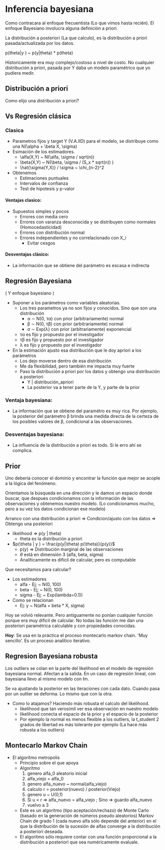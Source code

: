 # Inferencia bayesiana

Como contracara al enfoque frecuentista (Lo que vimos hasta recién). El enfoque Bayesiano involucra alguna definición a priori.

La distribución a posteriori (La que calculo), es la distribución a priori pasada/actualizada por los datos.

p(theta|y ) ~ p(y|theta) * p(theta)

Historicamente era muy complejo/costoso a nivel de costo. No cualquier distribución a priori, pasada por Y daba un modelo paramétrico que yo pudiera medir.

## Distribución a priori

Como elijo una distribución a priori? 


## Vs Regresión clásica

### Clasica
* Parametros fijos y target Y (V.A.IID) para el modelo, se distribuye como una N(\alpha + \beta X, \sigma)
* Esimación de los estimadores. 
    * \alfa(X,Y) ~ N(\alfa, \sigma / sqrt(n))
    * \beta(X,Y) ~ N(\beta, \sigma / (S_x * sqrt(n)) )
    * \hat{\sigma(Y,X)} / \sigma ~ \chi_{n-2}^2
* Obtenemos
    * Estimaciones puntuales
    * Intervalos de confianza
    * Test de hipotesis y p-valor

#### Ventajas clasico:
* Supuestos simples y pocos
    * Errores con media cero
    * Errores con varanza desconocida y se distribuyen como normales (Homocedasticidad)
    * Errores con distribución normal
    * Errores independientes y no correlacionado con X_i 
        * Evitar cesgos 

#### Desventajas clásico:
* La información que se obtiene del parámetro es escasa e indirecta

## Regresión Bayesiana

( Y enfoque bayesiano ) 

* Suponer a los parámetros como variables aleatorias. 
    * Los tres parametros ya no son fijos y conocidos. Sino que son una distribución 
        * α ∼ N(0, τα) con prior (arbitrariamente) normal
        * β ∼ N(0, τβ) con prior (arbitrariamente) normal
        * σ ∼ Exp(λ) con prior (arbitrariamente) exponencial
    * τα es fijo y propuesto por el investigador
    * τβ es fijo y propuesto por el investigador
    * λ es fijo y propuesto por el investigador
* En la estimación ajusto esa distribución que le doy apriori a los parámetros
    * Los dejo moverse dentro de esa distribución
    * Me da flexibilidad, pero también me impacta muy fuerte
    * Paso la distribución a priori por los datos y obtengo una distribución a posteriori
        * Y | distribución_apriori
        * La posterior va a tener parte de la Y, y parte de la prior

### Ventaja bayesiana:
* La información que se obtiene del paramétro es muy rica. Por ejemplo, la posterior del parámetro β brinda una medida directa de la certeza de los posibles valores de β, condicional a las observaciones.

### Desventajas bayesiana:
* La influencia de la distribución a priori es todo. Si le erro ahí se complica.

## Prior

Uno debería conocer el dominio y encontrar la función que mejor se acople a la lógica del fenómeno.

Orientamos la búsqueda en una dirección y le damos un espacio donde buscar, que despues condicionamos con la información de las observaciones y obtenemos nuestro modelo. (Lo condicionamos mucho, pero a su vez los datos condicionan ese modelo)

Arranco con una distribución a priori => Condicion/ajusto con los datos => Obtengo una posteriori

* likelihood => p(y | theta)
    * theta es la distribución a priori
* $p(\theta | y ) = \frac{p(y|\theta) p(\theta)}{p(y)}$
    * p(y) => Distribución marginal de las observaciones
    * $\theta$ está en dimensión 3 (alfa, beta, sigma)
    * Analíticamente es dificil de calcular, pero es computable 

Que necesitamos para calcular? 
- Los estimadores
    - alfa - Ej; ~ N(0, 100)
    - beta - Ej; ~ N(0, 100)
    - sigma - Ej; ~ Exp(lambda=0.1))
- Como se relacionan
    - Ej: y ~ N(alfa + beta * X, sigma)

Hoy se volvió relevante. Pero antiguamente no ponían cualquier función porque era muy dificil de calcular. No todas las función me dan una posteriori paramétrica calculable y con propiedades conocidas.

**Hoy**: Se usa en la práctica el proceso montecarlo markov chain. 'Muy sencillo'. Es un proceso analítico iterativo. 


## Regresion Bayesiana robusta

Los outliers se colan en la parte del likelihood en el modelo de regresión bayesiana normal. Afectan a la salida. En un caso de regresión lineal, con bayesiana llevo al mismo modelo con lm. 

Se va ajustando la posterior en las iteraciones con cada dato. Cuando pasa por un outlier se deforma. Lo mismo que con la otra. 

* Como lo atajamos? Haciendo más robusta el calculo del likelihood.
    * likelihood que tan verosimil ver esa observación en nuestro modelo
    * likelihood conecta el espacio de la prior y el espacio de la posterior
    * Por ejemplo la normal es menos flexible a los outliers, la t_student 2 grados de libertad es más tolerante por ejemplo (La hace más robusta a los outliers)


## Montecarlo Markov Chain

* El algoritmo metropolis
    * Principio sobre el que apoya
    * Algoritmo
        1. genero alfa_0 aleatorio inicial
        2. alfa_viejo = alfa_0
        3. genero alfa_nuevo ~ normal(alfa_viejo)
        4. calculo r = posterior(nuevo) / posterior(Viejo)
        5. genero u ~ U(0,1)
        6. Si u < r => alfa_nuevo = alfa_viejo ; Sino => guardo alfa_nuevo
        7. vuelvo a 3
    * Este es un algoritmo (tipo aceptación/rechazo) de Monte Carlo (basado en la generación de números pseudo aleatorios) Markov Chain de grado 1 (cada nuevo alfa sólo depende del anterior) en el que la distribución de la sucesión de alfas converge a la distribución a posteriori deseada.
    * El algoritmo sólo requiere contar con una función proporcional a la distribución a posteriori que sea numéricamente evaluale.

